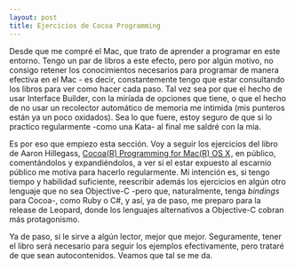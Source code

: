 ```yaml
---
layout: post
title: Ejercicios de Cocoa Programming
---
```


Desde que me compré el Mac, que trato de aprender a programar en este entorno. Tengo un par de libros a este efecto, pero por algún motivo, no consigo retener los conocimientos necesarios para programar de manera efectiva en el Mac - es decir, constantemente tengo que estar consultando los libros para ver como hacer cada paso. Tal vez sea por que el hecho de usar Interface Builder, con la miríada de opciones que tiene, o que el hecho de no usar un recolector automático de memoria me intimida (mis punteros están ya un poco oxidados). Sea lo que fuere, estoy seguro de que si lo practico regularmente -como una Kata- al final me saldré con la mia.

Es por eso que empiezo esta sección. Voy a seguir los ejercicios del libro de Aaron Hillegass, <a href="http://www.amazon.com/gp/product/0321213149?ie=UTF8&tag=victorweb-20&linkCode=as2&camp=1789&creative=9325&creativeASIN=0321213149">Cocoa(R) Programming for Mac(R) OS X</a><img src="http://www.assoc-amazon.com/e/ir?t=victorweb-20&l=as2&o=1&a=0321213149" width="1" height="1" border="0" alt="" style="border:none !important; margin:0px !important;" />,  en público, comentándolos y expandiéndolos, a ver si el estar expuesto al escarnio público me motiva para hacerlo regularmente. Mi intención es, si tengo tiempo y habilidad suficiente, reescribir además los ejercicios en algún otro lenguaje que no sea Objective-C -pero que, naturalmente, tenga *bindings* para Cocoa-, como Ruby o C#, y así, ya de paso, me preparo para la release de Leopard, donde los lenguajes alternativos a Objective-C cobran más protagonismo.

Ya de paso, si le sirve a algún lector, mejor que mejor. Seguramente, tener el libro será necesario para seguir los ejemplos efectivamente, pero trataré de que sean autocontenidos. Veamos que tal se me da.
